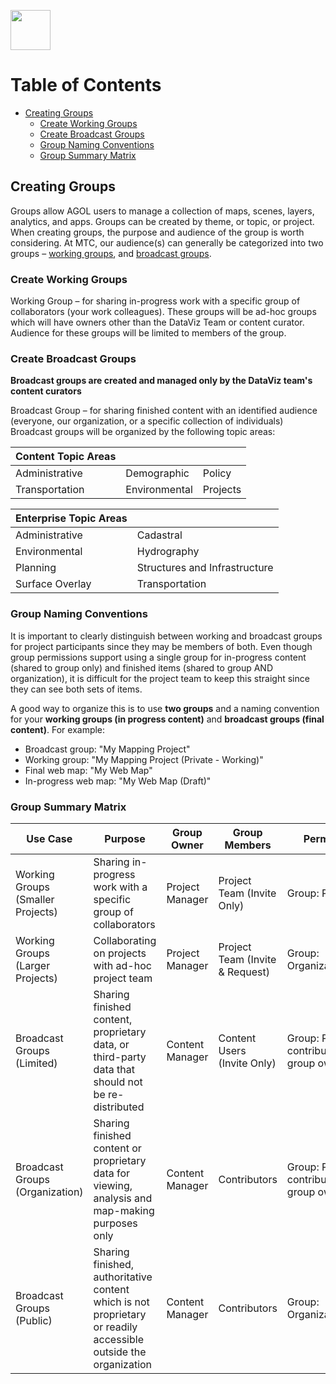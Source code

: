 <a href="url"><img src="http://gis.mtc.ca.gov/mtcimages/mtcgisLogo.png" align="top" height="64" width="64" ></a>

# Table of Contents 
- [Creating Groups](#creating-groups)
    - [Create Working Groups](#create-working-groups)
    - [Create Broadcast Groups](#create-broadcast-groups)
    - [Group Naming Conventions](#group-naming-conventions)
    - [Group Summary Matrix](#group-summary-matrix) 

## Creating Groups 

Groups allow AGOL users to manage a collection of maps, scenes, layers, analytics, and apps. Groups can be created by theme, or topic, or project. When creating groups, the purpose and audience of the group is worth considering. At MTC, our audience(s) can generally be categorized into two groups – [working groups](#create-working-groups), and [broadcast groups](#create-broadcast-groups).

### Create Working Groups

Working Group – for sharing in-progress work with a specific group of collaborators (your work colleagues). These groups will be ad-hoc groups which will have owners other than the DataViz Team or content curator. Audience for these groups will be limited to members of the group.

### Create Broadcast Groups 

**Broadcast groups are created and managed only by the DataViz team's content curators**

Broadcast Group – for sharing finished content with an identified audience (everyone, our organization, or a specific collection of individuals) Broadcast groups will be organized by the following topic areas: 

   | Content Topic Areas  |               |          |
   |----------------------|---------------|----------|
   | Administrative       | Demographic   | Policy   |
   | Transportation       | Environmental | Projects |
   
   | Enterprise Topic Areas |                               |
   |------------------------|-------------------------------|
   | Administrative         | Cadastral                     |
   | Environmental          | Hydrography                   |
   | Planning               | Structures and Infrastructure |
   | Surface Overlay        | Transportation                |

### Group Naming Conventions

It is important to clearly distinguish between working and broadcast groups for project participants since they may be members of both. Even though group permissions support using a single group for in-progress content (shared to group only) and finished items (shared to group AND organization), it is difficult for the project team to keep this straight since they can see both sets of items. 

A good way to organize this is to use **two groups** and a naming convention for your **working groups (in progress content)** and **broadcast groups (final content)**.  For example:

- Broadcast group: "My Mapping Project"
- Working group: "My Mapping Project (Private - Working)"
- Final web map: "My Web Map"
- In-progress web map: "My Web Map (Draft)" 

### Group Summary Matrix 

| Use Case                          | Purpose                                                                                                         | Group Owner     | Group Members                   | Permissions                                          | Sharing                                  |
|-----------------------------------|-----------------------------------------------------------------------------------------------------------------|-----------------|---------------------------------|------------------------------------------------------|------------------------------------------|
| Working Groups (Smaller Projects) | Sharing in-progress work with a specific group of collaborators                                                 | Project Manager | Project Team (Invite Only)      | Group: Private                                       | Content: Group Only                      |
| Working Groups (Larger Projects)  | Collaborating on projects with ad-hoc project team                                                              | Project Manager | Project Team (Invite & Request) | Group: Organization                                  | Content: Group Only                      |
| Broadcast Groups (Limited)        | Sharing finished content, proprietary data, or third-party data that should not be re-distributed               | Content Manager | Content Users (Invite Only)     | Group: Private and contributions by group owner only | Content: Group                           |
| Broadcast Groups (Organization)   | Sharing finished content or proprietary data for viewing, analysis and map-making purposes only                 | Content Manager | Contributors                    | Group: Private and contributions by group owner only | Content: Group and Organization          |
| Broadcast Groups (Public)         | Sharing finished, authoritative content which is not proprietary or readily accessible outside the organization | Content Manager | Contributors                    | Group: Organization/Public                           | Content: Organization, Public, and Group |
